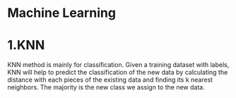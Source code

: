 # Machine Learning
# 1.KNN
KNN method is mainly for classification. Given a training dataset with labels, KNN will help to predict the classification of the new data by calculating the distance with each pieces of the existing data and finding its k nearest neighbors. The majority is the new class we assign to the new data.
